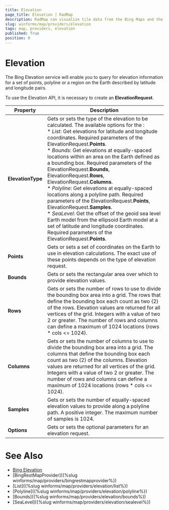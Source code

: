 ```yaml
---
title: Elevation
page_title: Elevation | RadMap
description: RadMap can visualize tile data from the Bing Maps and the OpenStreetMaps REST services as well as from the local file system.
slug: winforms/map/providers/elevation
tags: map, providers, elevation
published: True
position: 0 
---
```


# Elevation

The Bing Elevation service will enable you to query for elevation information for a set of points, polyline or a region on the Earth described by latitude and longitude pairs.

To use the Elevation API, it is necessary to create an __ElevationRequest__.

|Property|Description|
|----|----|
|__ElevationType__|Gets or sets the type of the elevation to be calculated. The available options for the :<br>* *List*: Get elevations for latitude and longitude coordinates. Required parameters of the ElevationRequest.__Points__.<br> * *Bounds*: Get elevations at equally-spaced locations within an area on the Earth defined as a bounding box. Required parameters of the ElevationRequest.__Bounds__, ElevationRequest.__Rows__, ElevationRequest.__Columns__.<br> * *Polyline*: Get elevations at equally-spaced locations along a polyline path. Required parameters of the ElevationRequest.__Points__, ElevationRequest.__Samples__.<br> * *SeaLevel*: Get the offset of the geoid sea level Earth model from the ellipsoid Earth model at a set of latitude and longitude coordinates. Required parameters of the ElevationRequest.__Points__.|
|__Points__|Gets or sets a set of coordinates on the Earth to use in elevation calculations. The exact use of these points depends on the type of elevation request.|
|__Bounds__|Gets or sets the rectangular area over which to provide elevation values.|
|__Rows__|Gets or sets the number of rows to use to divide the bounding box area into a grid. The rows that define the bounding box each count as two (2) of the rows. Elevation values are returned for all vertices of the grid. Integers with a value of two 2 or greater. The number of rows and columns can define a maximum of 1024 locations (rows * cols &lt;= 1024).|
|__Columns__|Gets or sets the number of columns to use to divide the bounding box area into a grid. The columns that define the bounding box each count as two (2) of the columns. Elevation values are returned for all vertices of the grid. Integers with a value of two 2 or greater. The number of rows and columns can define a maximum of 1024 locations (rows * cols &lt;= 1024).|
|__Samples__|Gets or sets the number of equally-spaced elevation values to provide along a polyline path. A positive integer. The maximum number of samples is 1024.|
|__Options__|Gets or sets the optional parameters for an elevation request.|

# See Also
* [Bing Elevation](https://msdn.microsoft.com/en-us/library/jj158961.aspx)
* [BingRestMapProvider]({%slug winforms/map/providers/bingrestmapprovider%})
* [List]({%slug winforms/map/providers/elevation/list%})
* [Polyline]({%slug winforms/map/providers/elevation/polyline%})
* [Bounds]({%slug winforms/map/providers/elevation/bounds%})
* [SeaLevel]({%slug winforms/map/providers/elevation/sealevel%})